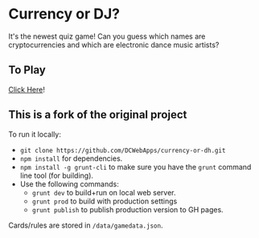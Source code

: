 # Currency or DJ?

It's the newest quiz game! Can you guess which names are cryptocurrencies and which are electronic dance music artists? 

## To Play
[Click Here](http://lacoste.github.io/currency-or-dj/index.html)!

## This is a fork of the original project
To run it locally:
* `git clone https://github.com/DCWebApps/currency-or-dh.git`
* `npm install` for dependencies. 
* `npm install -g grunt-cli` to make sure you have the `grunt` command line tool (for building).
* Use the following commands:
  * `grunt dev` to build+run on local web server.
  * `grunt prod` to build with production settings
  * `grunt publish` to publish production version to GH pages.

Cards/rules are stored in `/data/gamedata.json`.
